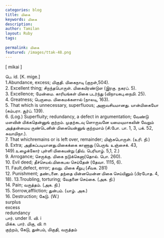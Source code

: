 ```yaml
---
categories: blog
title: மிகை
keywords: மிகை
description: 
author: Tamilan
layout: Ruby
tags: 
 
permalink: மிகை
featured: /images/ttak-48.png
---
```

  
[ mikai ]  
  
பெ. id. [K. mige.]  
1.Abundance, excess; மிகுதி. மிகைநாடி (குறள்,504).   
2. Excellent thing; சிறந்தபொருள். மிகையிரண்டுள (இரகு. நகரப். 5).   
3. Excellence; மேன்மை. காரியங்கள் மிகை படர்ந்து (விநாயகபு.நைமி. 25).   
4. Greatness; பெருமை. மிகைமக்களால் (நாலடி, 163).   
5. That which is unnecessary, superfluous; அனாவசியமானது. யான்மிகையோ (கம்பரா. சூர்ப். 139).   
6. (Log.) Superfluity; redundancy, a defect in argumentation; வேண்டு மளவின் மிக்கதென்னுங் குற்றம். முதற்கடவு ளொருவனே யமையுமாகலின் வேறும் அத்தன்மைய ருண்டெனின் மிகையென்னுங் குற்றமாம் (சி.போ. பா. 1, 3, பக். 52, சுவாமிநா.).   
7. That whichremains or is left over, remainder; மிஞ்சுபொருள். (உரி. நி.)   
8. Extra; அதிகப்படியானது.மிகைக்கை காணாது (பெருங். உஞ்சைக். 43, 149).உழைக்கோர் புள்ளி மிகையன்று (திவ். பெரியாழ். 5,1, 2.)   
9. Arrogance; செருக்கு. மிகை நடுக்கெனா(தொல். பொ. 260).   
10. Evil deed; தீச்செயல்.மிகைபல செய்தேன் (தேவா. 1115, 6).   
11. Fault,defect, error; தவறு. மிகை சீறுபு (சீவக. 281)  
12. Punishment; தண்டனை. தந்தை யின்னமென்ன மிகை செய்யினும் (பிரபோத. 4, 18). 13.Troubling, torturing; வேதனை செய்கை. (அக. நி.)  
14. Pain; வருத்தம். (அக. நி.)   
15. Sorrow,affliction; துன்பம். (யாழ். அக.)   
16. Destruction; கேடு. (W.)  
surplus  
excess  
redundancy  
பார். under II. வி. i  
மிக்க. பார். மிகு, வி. n  
குற்றம், கேடு, துன்பம், மிகுதி, வருத்தம்
